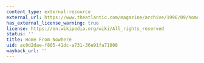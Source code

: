 ```yaml
---
content_type: external-resource
external_url: https://www.theatlantic.com/magazine/archive/1996/09/home-from-nowhere/376664/
has_external_license_warning: true
license: https://en.wikipedia.org/wiki/All_rights_reserved
status: ''
title: Home From Nowhere
uid: ac0d2dae-f805-41dc-a731-36e91fa71008
wayback_url: ''
---
```

